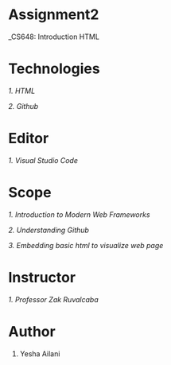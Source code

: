 # Assignment2
 _CS648: Introduction HTML
 
# Technologies
 _1. HTML_
 
 _2. Github_
 
# Editor
 _1. Visual Studio Code_
 
# Scope
 _1. Introduction to Modern Web Frameworks_
 
 _2. Understanding Github_
 
 _3. Embedding basic html to visualize web page_
 
 # Instructor
 _1. Professor Zak Ruvalcaba_
 
 # Author
1. Yesha Ailani




 
